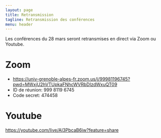 ```yaml
---
layout: page
title: Retransmission
tagline: Retransmission des conférences
menu: header
---
```


Les conférences du 28 mars seront retransmises en direct via Zoom ou Youtube.


# Zoom 

- https://univ-grenoble-alpes-fr.zoom.us/j/99981196745?pwd=MWxjU2hVTUpkaFNhcWVRbDIzdWxuQT09
- ID de réunion: 999 8119 6745
- Code secret: 474458

# Youtube 

https://youtube.com/live/Al3PbcaB6iw?feature=share
